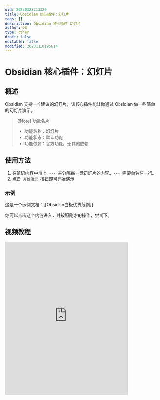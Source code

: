 ```yaml
---
uid: 20230328213329
title: Obsidian 核心插件：幻灯片
tags: []
description: Obsidian 核心插件 幻灯片
author: OS
type: other
draft: false
editable: false
modified: 20231110195614
---
```


# Obsidian 核心插件：幻灯片

## 概述

Obsidian 支持一个建议的幻灯片，该核心插件能让你通过 Obsidian 做一些简单的幻灯片演示。

> [!Note] 功能名片
> - 功能名称：幻灯片
> - 功能状态：默认功能
> - 功能依赖：官方功能，无其他依赖

## 使用方法

1. 在笔记内容中加上  `---`  来分隔每一页幻灯片的内容。`---`  需要单独在一行。
2. 点击  `开始演示`  按钮即可开始演示



### 示例

这是一个示例文档：[[Obsidian白板优秀范例]]

你可以点击这个内链进入，并按照刚才的操作，尝试下。

## 视频教程

<iframe src="https://player.bilibili.com/player.html?aid=578077893&bvid=BV16z4y1A7W9&cid=1323856789&p=1&autoplay=false" scrolling="no" border="0" frameborder="no" framespacing="0" allowfullscreen="true" width="80%" height="500"> </iframe>